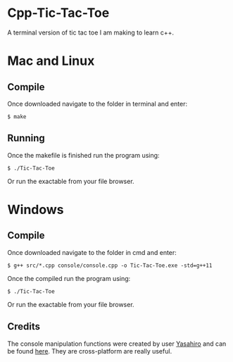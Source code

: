 Cpp-Tic-Tac-Toe
===============

A terminal version of tic tac toe I am making to learn c++.

# Mac and Linux
## Compile
Once downloaded navigate to the folder in terminal and enter:

    $ make

## Running
Once the makefile is finished run the program using:
 
    $ ./Tic-Tac-Toe

Or run the exactable from your file browser.

# Windows
## Compile
Once downloaded navigate to the folder in cmd and enter:

    $ g++ src/*.cpp console/console.cpp -o Tic-Tac-Toe.exe -std=g++11

Once the compiled run the program using:
 
    $ ./Tic-Tac-Toe

Or run the exactable from your file browser.

## Credits

The console manipulation functions were created by user [Yasahiro](https://github.com/Yasahiro) and can be found [here](https://github.com/Yasahiro/console). They are cross-platform are really useful.